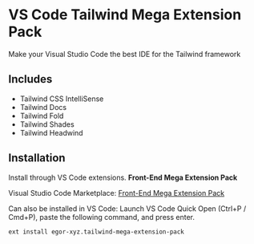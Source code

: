 # VS Code Tailwind Mega Extension Pack

Make your Visual Studio Code the best IDE for the Tailwind framework

## Includes

- Tailwind CSS IntelliSense
- Tailwind Docs
- Tailwind Fold
- Tailwind Shades
- Tailwind Headwind

## Installation

Install through VS Code extensions. **Front-End Mega Extension Pack**

Visual Studio Code Marketplace: [Front-End Mega Extension Pack](https://marketplace.visualstudio.com/items?itemName=egor-xyz.tailwind-mega-extension-pack)

Can also be installed in VS Code: Launch VS Code Quick Open (Ctrl+P / Cmd+P), paste the following command, and press enter.

```shell
ext install egor-xyz.tailwind-mega-extension-pack
```
